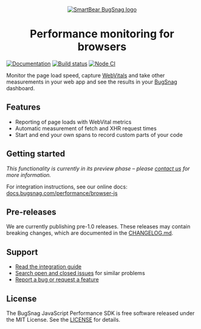 <div align="center">
  <a href="https://www.bugsnag.com/platforms/javascript">
    <picture>
      <source media="(prefers-color-scheme: dark)" srcset="https://assets.smartbear.com/m/3dab7e6cf880aa2b/original/BugSnag-Repository-Header-Dark.svg">
      <img alt="SmartBear BugSnag logo" src="https://assets.smartbear.com/m/3945e02cdc983893/original/BugSnag-Repository-Header-Light.svg">
    </picture>
  </a>
  <h1>Performance monitoring for browsers</h1>
</div>

[![Documentation](https://img.shields.io/badge/documentation-latest-blue.svg)](https://docs.bugsnag.com/performance/browser-js/)
[![Build status](https://badge.buildkite.com/a1ed35adfab0cd5f2c0030cc54961209cb720aa5ed2284cb73.svg?branch=main)](https://buildkite.com/bugsnag/bugsnag-js-performance)
[![Node CI](https://github.com/bugsnag/bugsnag-js-performance/actions/workflows/node-ci.yml/badge.svg)](https://github.com/bugsnag/bugsnag-js-performance/actions/workflows/node-ci.yml)

Monitor the page load speed, capture [WebVitals](https://web.dev/vitals/) and take other measurements in your web app and see the results in your [BugSnag](https://www.bugsnag.com) dashboard.

## Features

- Reporting of page loads with WebVital metrics
- Automatic measurement of fetch and XHR request times
- Start and end your own spans to record custom parts of your code

## Getting started

_This functionality is currently in its preview phase – please [contact us](mailto:support@bugsnag.com) for more information._

For integration instructions, see our online docs: [docs.bugsnag.com/performance/browser-js](https://docs.bugsnag.com/performance/browser-js)

## Pre-releases

We are currently publishing pre-1.0 releases. These releases may contain breaking changes, which are documented in the [CHANGELOG.md](./CHANGELOG.md).

## Support
* [Read the integration guide](https://docs.bugsnag.com/performance/browser-js/)
* [Search open and closed issues](https://github.com/bugsnag/bugsnag-js-performance/issues?utf8=✓&q=is%3Aissue) for similar problems
* [Report a bug or request a feature](https://github.com/bugsnag/bugsnag-js-performance/issues/new)

## License

The BugSnag JavaScript Performance SDK is free software released under the MIT License. See the [LICENSE](https://github.com/bugsnag/bugsnag-js-performance/blob/master/LICENSE) for details.